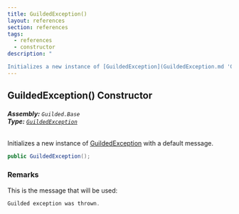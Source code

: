 ```yaml
---
title: GuildedException()
layout: references
section: references
tags:
  - references
  - constructor
description: "

Initializes a new instance of [GuildedException](GuildedException.md 'Guilded.Base.GuildedException') with a default message."
---
```


## GuildedException() Constructor
###### **Assembly:** `Guilded.Base`<br/>**Type:** [`GuildedException`](GuildedException.md 'Guilded.Base.GuildedException')

Initializes a new instance of [GuildedException](GuildedException.md 'Guilded.Base.GuildedException') with a default message.

```csharp
public GuildedException();
```

### Remarks
  
This is the message that will be used:  
  
```csharp  
Guilded exception was thrown.  
```
